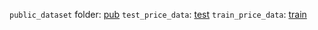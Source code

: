`public_dataset` folder: [pub](https://drive.google.com/drive/folders/1D8P_FbvU3pNVz6IGnWXXEAdn7FQGFnbk?usp=drive_link)
`test_price_data`: [test](https://drive.google.com/drive/folders/12KBPtgpdEQreae4hCTbD77ko3vHYY3HC?usp=drive_link)
`train_price_data`: [train](https://drive.google.com/drive/folders/19UTES3MGs9gIzDtTzJ8t1L0l3AlwmU9T?usp=drive_link)
